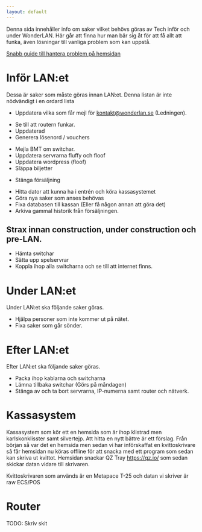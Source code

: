 ```yaml
---
layout: default
---
```


Denna sida innehåller info om saker vilket behövs göras av Tech inför och under WonderLAN.
Här går att finna hur man bär sig åt för att få allt att funka, även lösningar till vanliga problem som kan uppstå. 

[Snabb guide till hantera problem på hemsidan](mk_website.md)

# Inför LAN:et 
Dessa är saker som måste göras innan LAN:et. Denna listan är inte nödvändigt i en ordard lista
*   Uppdatera vilka som får mejl för kontakt@wonderlan.se (Ledningen).
-   Se till att routern funkar.
  -   Uppdaterad
  -   Generera lösenord / vouchers
*   Mejla BMT om switchar.
*   Uppdatera servrarna fluffy och floof
*   Uppdatera wordpress (floof)
*   Släppa biljetter
  -   Stänga försäljning
*   Hitta dator att kunna ha i entrén och köra kassasystemet
*   Göra nya saker som anses behövas
*   Fixa databasen till kassan (Eller få någon annan att göra det)
*   Arkiva gammal historik från försäljningen.

## Strax innan construction, under construction och pre-LAN.
*   Hämta switchar
*   Sätta upp spelservrar
*   Koppla ihop alla switcharna och se till att internet finns.

# Under LAN:et
Under LAN:et ska följande saker göras.
*   Hjälpa personer som inte kommer ut på nätet.
*   Fixa saker som går sönder.

# Efter LAN:et
Efter LAN:et ska följande saker göras.
*   Packa ihop kablarna och switcharna
*   Lämna tillbaka switchar (Görs på måndagen)
*   Stänga av och ta bort servrarna, IP-numerna samt router och nätverk.

# Kassasystem
Kassasystem som kör ett en hemsida som är ihop klistrad men karlskonklisster samt silvertejp. Att hitta en nytt bättre är ett förslag. Från början så var det en hemsida men sedan vi har införskaffat en kvittoskrivare så får hemsidan nu köras offline för att snacka med ett program som sedan kan skriva ut kvittot. Hemsidan snackar QZ Tray https://qz.io/ som sedan skickar datan vidare till skrivaren.

Kvittoskrivaren som används är en Metapace T-25 och datan vi skriver är raw ECS/POS

# Router
TODO: Skriv skit
